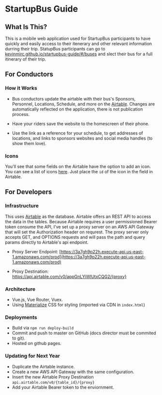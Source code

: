 # StartupBus Guide

## What Is This?
This is a mobile web application used for StartupBus participants to have quickly and easily access to their itenerary and other relevant information durring their trip. StatupBus participants can go to [kevinmirc.github.io/startupbus-guide/#/buses](https://kevinmirc.github.io/startupbus-guide/#/buses) and slect their bus for a full itinerary of their trip.

## For Conductors

### How it Works

- Bus conductors update the airtable with their bus's Sponsors, Personnel, Locations, Schedule, and more on the [Airtable](). Changes are automatically reflected on the application, there is not publication process.

- Have your riders save the website to the homescreen of their phone.

- Use the link as a reference for your schedule, to get addresses of locations, and links to sponsors websites and social media handles (to show them love).

### Icons

You'll see that some fields on the Airtable have the option to add an icon. You can see a list of icons [here](https://materializecss.com/icons.html). Just place the `id` of the icon in the field in Airtable.

## For Developers

### Infrastructure

This uses [Airtable](https://airtable.com/) as the database. Airtable offers an REST API to access the data in the tables. Because Airtable requires a user permissioned Bearer token consume the API, I've set up a proxy server on an AWS API Gateway that will set the Authorization header on requrest. The proxy server only accepts GET, and OPTIONS requests and will pass the path and query params directly to Airtable's api endpoint.

- Proxy Server Endpoint: [https://3a7gh9p22h.execute-api.us-east-1.amazonaws.com/prod](https://3a7gh9p22h.execute-api.us-east-1.amazonaws.com/prod)

- Proxy Destination: https://api.airtable.com/v0/appGnLYiWlUtxCQG2/{proxy}

### Architecture

- Vue.js, Vue Router, Vuex.
- Using [Materialize](https://materializecss.com/) CSS for styling (imported via CDN in `index.html`)

### Deployments

- Build via `npm run deploy-build`
- Commit and push to master on GitHub (docs director must be commited to git).
- Hosted on github pages.

### Updating for Next Year

- Duplicate the Airtable instance.
- Create a new AWS API Gateway with the same configuration.
- Insert the new Airtable Proxy Destination `api.airtable.com/v0/{table_id}/{proxy}`
- Add your Airtable Bearer token to the enviornment.
